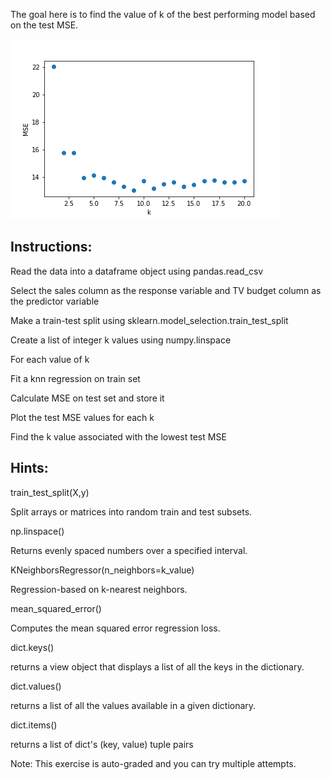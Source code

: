 The goal here is to find the value of k of the best performing model based on the test MSE.

![img](plot.png)



## **Instructions:**

Read the data into a dataframe object using pandas.read_csv

Select the sales column as the response variable and TV budget column as the predictor variable

Make a train-test split using sklearn.model_selection.train_test_split

Create a list of integer k values using numpy.linspace

For each value of k

Fit a knn regression on train set

Calculate MSE on test set and store it

Plot the test MSE values for each k

Find the k value associated with the lowest test MSE

## **Hints:** 

train_test_split(X,y)


Split arrays or matrices into random train and test subsets. 


np.linspace()

Returns evenly spaced numbers over a specified interval.

KNeighborsRegressor(n_neighbors=k_value)

Regression-based on k-nearest neighbors. 

mean_squared_error()

Computes the mean squared error regression loss.

dict.keys() 


returns a view object that displays a list of all the keys in the dictionary.

dict.values() 


 returns a list of all the values available in a given dictionary.

dict.items() 


returns a list of dict's (key, value) tuple pairs



Note: This exercise is auto-graded and you can try multiple attempts. 